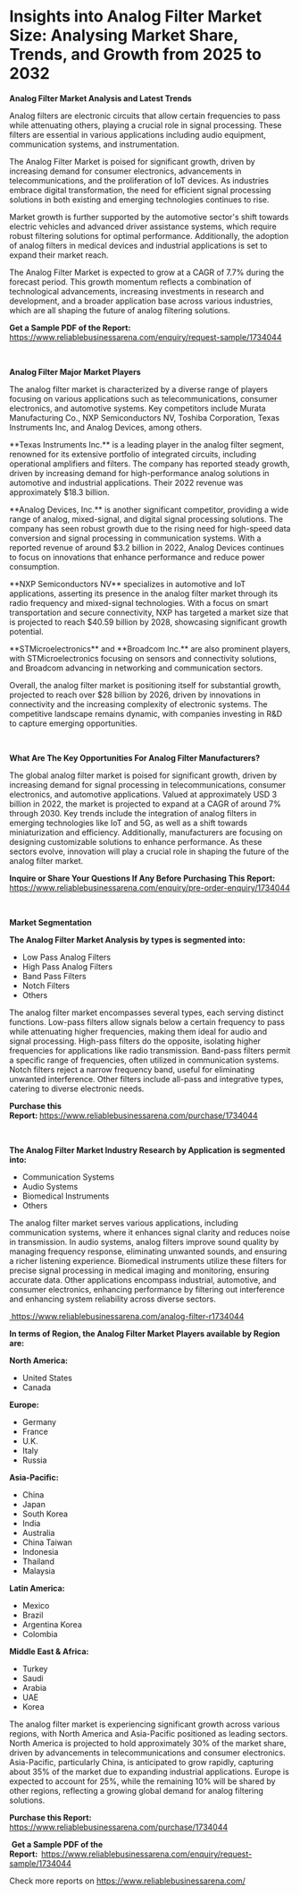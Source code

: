 <p><h1>Insights into Analog Filter Market Size: Analysing Market Share, Trends, and Growth from 2025 to 2032</h1></p><p><strong>Analog Filter Market Analysis and Latest Trends</strong></p>
<p><p>Analog filters are electronic circuits that allow certain frequencies to pass while attenuating others, playing a crucial role in signal processing. These filters are essential in various applications including audio equipment, communication systems, and instrumentation.</p><p>The Analog Filter Market is poised for significant growth, driven by increasing demand for consumer electronics, advancements in telecommunications, and the proliferation of IoT devices. As industries embrace digital transformation, the need for efficient signal processing solutions in both existing and emerging technologies continues to rise.</p><p>Market growth is further supported by the automotive sector's shift towards electric vehicles and advanced driver assistance systems, which require robust filtering solutions for optimal performance. Additionally, the adoption of analog filters in medical devices and industrial applications is set to expand their market reach.</p><p>The Analog Filter Market is expected to grow at a CAGR of 7.7% during the forecast period. This growth momentum reflects a combination of technological advancements, increasing investments in research and development, and a broader application base across various industries, which are all shaping the future of analog filtering solutions.</p></p>
<p><strong>Get a Sample PDF of the Report:&nbsp;</strong> <a href="https://www.reliablebusinessarena.com/enquiry/request-sample/1734044?utm_campaign=2194&utm_medium=2&utm_source=Github&utm_content=ia&utm_term=18022025&utm_id=analog-filter">https://www.reliablebusinessarena.com/enquiry/request-sample/1734044</a></p>
<p>&nbsp;</p>
<p><strong>Analog Filter Major Market Players</strong></p>
<p><p>The analog filter market is characterized by a diverse range of players focusing on various applications such as telecommunications, consumer electronics, and automotive systems. Key competitors include Murata Manufacturing Co., NXP Semiconductors NV, Toshiba Corporation, Texas Instruments Inc, and Analog Devices, among others.</p><p>**Texas Instruments Inc.** is a leading player in the analog filter segment, renowned for its extensive portfolio of integrated circuits, including operational amplifiers and filters. The company has reported steady growth, driven by increasing demand for high-performance analog solutions in automotive and industrial applications. Their 2022 revenue was approximately $18.3 billion.</p><p>**Analog Devices, Inc.** is another significant competitor, providing a wide range of analog, mixed-signal, and digital signal processing solutions. The company has seen robust growth due to the rising need for high-speed data conversion and signal processing in communication systems. With a reported revenue of around $3.2 billion in 2022, Analog Devices continues to focus on innovations that enhance performance and reduce power consumption.</p><p>**NXP Semiconductors NV** specializes in automotive and IoT applications, asserting its presence in the analog filter market through its radio frequency and mixed-signal technologies. With a focus on smart transportation and secure connectivity, NXP has targeted a market size that is projected to reach $40.59 billion by 2028, showcasing significant growth potential.</p><p>**STMicroelectronics** and **Broadcom Inc.** are also prominent players, with STMicroelectronics focusing on sensors and connectivity solutions, and Broadcom advancing in networking and communication sectors.</p><p>Overall, the analog filter market is positioning itself for substantial growth, projected to reach over $28 billion by 2026, driven by innovations in connectivity and the increasing complexity of electronic systems. The competitive landscape remains dynamic, with companies investing in R&D to capture emerging opportunities.</p></p>
<p>&nbsp;</p>
<p><strong>What Are The Key Opportunities For Analog Filter Manufacturers?</strong></p>
<p><p>The global analog filter market is poised for significant growth, driven by increasing demand for signal processing in telecommunications, consumer electronics, and automotive applications. Valued at approximately USD 3 billion in 2022, the market is projected to expand at a CAGR of around 7% through 2030. Key trends include the integration of analog filters in emerging technologies like IoT and 5G, as well as a shift towards miniaturization and efficiency. Additionally, manufacturers are focusing on designing customizable solutions to enhance performance. As these sectors evolve, innovation will play a crucial role in shaping the future of the analog filter market.</p></p>
<p><strong>Inquire or Share Your Questions If Any Before Purchasing This Report:</strong> <a href="https://www.reliablebusinessarena.com/enquiry/pre-order-enquiry/1734044?utm_campaign=2194&utm_medium=2&utm_source=Github&utm_content=ia&utm_term=18022025&utm_id=analog-filter">https://www.reliablebusinessarena.com/enquiry/pre-order-enquiry/1734044</a></p>
<p>&nbsp;</p>
<p><strong>Market Segmentation</strong></p>
<p><strong>The Analog Filter Market Analysis by types is segmented into:</strong></p>
<p><ul><li>Low Pass Analog Filters</li><li>High Pass Analog Filters</li><li>Band Pass Filters</li><li>Notch Filters</li><li>Others</li></ul></p>
<p><p>The analog filter market encompasses several types, each serving distinct functions. Low-pass filters allow signals below a certain frequency to pass while attenuating higher frequencies, making them ideal for audio and signal processing. High-pass filters do the opposite, isolating higher frequencies for applications like radio transmission. Band-pass filters permit a specific range of frequencies, often utilized in communication systems. Notch filters reject a narrow frequency band, useful for eliminating unwanted interference. Other filters include all-pass and integrative types, catering to diverse electronic needs.</p></p>
<p><strong>Purchase this Report:&nbsp;</strong><a href="https://www.reliablebusinessarena.com/purchase/1734044?utm_campaign=2194&utm_medium=2&utm_source=Github&utm_content=ia&utm_term=18022025&utm_id=analog-filter">https://www.reliablebusinessarena.com/purchase/1734044</a></p>
<p>&nbsp;</p>
<p><strong>The Analog Filter Market Industry Research by Application is segmented into:</strong></p>
<p><ul><li>Communication Systems</li><li>Audio Systems</li><li>Biomedical Instruments</li><li>Others</li></ul></p>
<p><p>The analog filter market serves various applications, including communication systems, where it enhances signal clarity and reduces noise in transmission. In audio systems, analog filters improve sound quality by managing frequency response, eliminating unwanted sounds, and ensuring a richer listening experience. Biomedical instruments utilize these filters for precise signal processing in medical imaging and monitoring, ensuring accurate data. Other applications encompass industrial, automotive, and consumer electronics, enhancing performance by filtering out interference and enhancing system reliability across diverse sectors.</p></p>
<p><a href="https://www.reliablebusinessarena.com/analog-filter-r1734044?utm_campaign=2194&utm_medium=2&utm_source=Github&utm_content=ia&utm_term=18022025&utm_id=analog-filter">&nbsp;https://www.reliablebusinessarena.com/analog-filter-r1734044</a></p>
<p><strong>In terms of Region, the Analog Filter Market Players available by Region are:</strong></p>
<p>
    <p> <strong> North America: </strong>
        <ul>
            <li>United States</li>
            <li>Canada</li>
        </ul>
        </p> 
    <p> <strong> Europe: </strong>
        <ul>
            <li>Germany</li>
            <li>France</li>
            <li>U.K.</li>
            <li>Italy</li>
            <li>Russia</li>
        </ul>
        </p> 
    <p> <strong> Asia-Pacific: </strong>
        <ul>
            <li>China</li>
            <li>Japan</li>
            <li>South Korea</li>
            <li>India</li>
            <li>Australia</li>
            <li>China Taiwan</li>
            <li>Indonesia</li>
            <li>Thailand</li>
            <li>Malaysia</li>
        </ul>
        </p> 
    <p> <strong> Latin America: </strong>
        <ul>
            <li>Mexico</li>
            <li>Brazil</li>
            <li>Argentina Korea</li>
            <li>Colombia</li>
        </ul>
        </p> 
    <p> <strong> Middle East & Africa: </strong>
        <ul>
            <li>Turkey</li>
            <li>Saudi</li>
            <li>Arabia</li>
            <li>UAE</li>
            <li>Korea</li>
        </ul>
    </p>
    </p>
<p><p>The analog filter market is experiencing significant growth across various regions, with North America and Asia-Pacific positioned as leading sectors. North America is projected to hold approximately 30% of the market share, driven by advancements in telecommunications and consumer electronics. Asia-Pacific, particularly China, is anticipated to grow rapidly, capturing about 35% of the market due to expanding industrial applications. Europe is expected to account for 25%, while the remaining 10% will be shared by other regions, reflecting a growing global demand for analog filtering solutions.</p></p>
<p><strong>Purchase this Report: </strong><a href="https://www.reliablebusinessarena.com/purchase/1734044?utm_campaign=2194&utm_medium=2&utm_source=Github&utm_content=ia&utm_term=18022025&utm_id=analog-filter">https://www.reliablebusinessarena.com/purchase/1734044</a></p>
<p>&nbsp;<strong>Get a Sample PDF of the Report:&nbsp;&nbsp;</strong><a href="https://www.reliablebusinessarena.com/enquiry/request-sample/1734044?utm_campaign=2194&utm_medium=2&utm_source=Github&utm_content=ia&utm_term=18022025&utm_id=analog-filter">https://www.reliablebusinessarena.com/enquiry/request-sample/1734044</a></p>
<p><strong></strong></p>
<p>Check more reports on <a href="https://www.reliablebusinessarena.com/?utm_campaign=2194&utm_medium=2&utm_source=Github&utm_content=ia&utm_term=18022025&utm_id=analog-filter">https://www.reliablebusinessarena.com/</a></p>